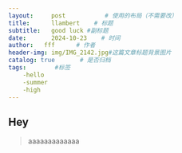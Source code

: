 ```yaml
---
layout:     post           # 使用的布局（不需要改）
title:      llambert    # 标题 
subtitle:   good luck #副标题
date:       2024-10-23    # 时间
author:   fff      # 作者
header-img: img/IMG_2142.jpg#这篇文章标题背景图片
catalog: true       # 是否归档
tags:        #标签
    -hello
    -summer
    -high
---
```


## Hey
>aaaaaaaaaaaaa
